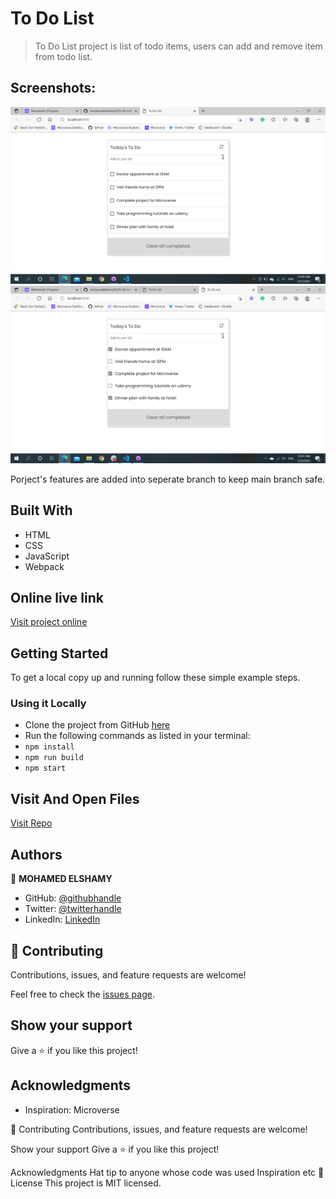 # To Do List

> To Do List project is list of todo items, users can add and remove item from todo list.

## Screenshots:

![screenshot](https://github.com/mohamedelshamy55/To-Do-List/blob/To-Do-list-interactive-list/screenshot.png)
![screenshot](https://github.com/mohamedelshamy55/To-Do-List/blob/To-Do-list-interactive-list/screenshot2.png)

Porject's features are added into seperate branch to keep main branch safe.

## Built With

- HTML
- CSS
- JavaScript
- Webpack

## Online live link

[Visit project online](https://mohamedelshamy55.github.io/To-Do-List/)

## Getting Started

To get a local copy up and running follow these simple example steps.

### Using it Locally
- Clone the project from GitHub [here](git@github.com:mohamedelshamy55/todo-list.git)
- Run the following commands as listed in your terminal:
- `npm install`
- `npm run build`
- `npm start`

## Visit And Open Files

[Visit Repo](https://github.com/mohamedelshamy55/To-Do-List)

## Authors

👤 **MOHAMED ELSHAMY**

- GitHub: [@githubhandle](https://github.com/mohamedelshamy55)
- Twitter: [@twitterhandle](https://mobile.twitter.com/moelshamy55)
- LinkedIn: [LinkedIn](https://www.linkedin.com/in/mohamed-elshamy85/)

## 🤝 Contributing

Contributions, issues, and feature requests are welcome!

Feel free to check the [issues page](https://github.com/mohamedelshamy55/To-Do-List/issues).

## Show your support

Give a ⭐️ if you like this project!

## Acknowledgments

- Inspiration: Microverse

🤝 Contributing
Contributions, issues, and feature requests are welcome!

Show your support
Give a ⭐️ if you like this project!

Acknowledgments
Hat tip to anyone whose code was used
Inspiration
etc 📝 License This project is MIT licensed.
